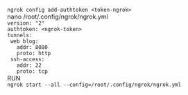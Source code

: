 ` ngrok config add-authtoken <token-ngrok> `\
nano /root/.config/ngrok/ngrok.yml \
` version: "2" `\
` authtoken: <ngrok-token> `\
` tunnels: `\
`  web blog: `\
`    addr: 8080 `\
`    proto: http `\
`  ssh-access: `\
`    addr: 22 `\
`    proto: tcp `\
RUN \
` ngrok start --all --config=/root/.config/ngrok/ngrok.yml `
